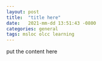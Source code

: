 ```yaml
---
layout: post
title:  "title here" 
date:   2021-mm-dd 13:51:43 -0800
categories: general
tags: msloc olcc learning
---
```

put the content here